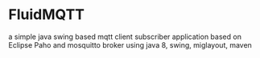 # FluidMQTT
a simple java swing based mqtt client subscriber application based on Eclipse Paho and mosquitto broker using java 8, swing, miglayout, maven
